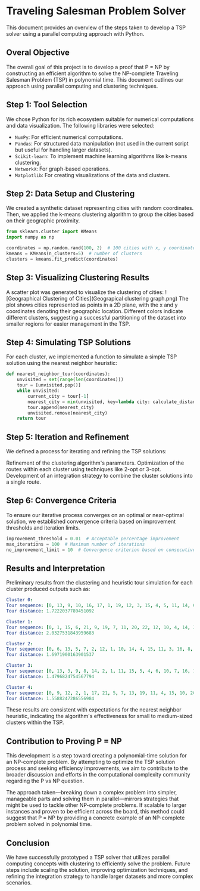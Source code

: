 # Traveling Salesman Problem Solver

This document provides an overview of the steps taken to develop a TSP solver using a parallel computing approach with Python.

## Overal Objective
The overall goal of this project is to develop a proof that P = NP by constructing an efficient algorithm to solve the NP-complete Traveling Salesman Problem (TSP) 
in polynomial time. This document outlines our approach using parallel computing and clustering techniques.

## Step 1: Tool Selection

We chose Python for its rich ecosystem suitable for numerical computations and data visualization. The following libraries were selected:

- `NumPy`: For efficient numerical computations.
- `Pandas`: For structured data manipulation (not used in the current script but useful for handling larger datasets).
- `Scikit-learn`: To implement machine learning algorithms like k-means clustering.
- `NetworkX`: For graph-based operations.
- `Matplotlib`: For creating visualizations of the data and clusters.

## Step 2: Data Setup and Clustering

We created a synthetic dataset representing cities with random coordinates. Then, we applied the k-means clustering algorithm to group the cities based on their geographic proximity.

```python
from sklearn.cluster import KMeans
import numpy as np

coordinates = np.random.rand(100, 2)  # 100 cities with x, y coordinates
kmeans = KMeans(n_clusters=5)  # number of clusters
clusters = kmeans.fit_predict(coordinates)
```

## Step 3: Visualizing Clustering Results
A scatter plot was generated to visualize the clustering of cities:
![Geographical Clustering of Cities](Geograpical clustering graph.png)
The plot shows cities represented as points in a 2D plane, with the x and y coordinates denoting their geographic location.
Different colors indicate different clusters, suggesting a successful partitioning of the dataset into smaller regions for easier management in the TSP.

## Step 4: Simulating TSP Solutions
For each cluster, we implemented a function to simulate a simple TSP solution using the nearest neighbor heuristic:

```python
def nearest_neighbor_tour(coordinates):
    unvisited = set(range(len(coordinates)))
    tour = [unvisited.pop()]
    while unvisited:
        current_city = tour[-1]
        nearest_city = min(unvisited, key=lambda city: calculate_distance(coordinates[current_city], coordinates[city]))
        tour.append(nearest_city)
        unvisited.remove(nearest_city)
    return tour
```

## Step 5: Iteration and Refinement
We defined a process for iterating and refining the TSP solutions:

Refinement of the clustering algorithm's parameters.
Optimization of the routes within each cluster using techniques like 2-opt or 3-opt.
Development of an integration strategy to combine the cluster solutions into a single route.

## Step 6: Convergence Criteria
To ensure our iterative process converges on an optimal or near-optimal solution, we established convergence criteria based on improvement thresholds 
and iteration limits.

```python
improvement_threshold = 0.01  # Acceptable percentage improvement
max_iterations = 100  # Maximum number of iterations
no_improvement_limit = 10  # Convergence criterion based on consecutive iterations without improvement
```

## Results and Interpretation
Preliminary results from the clustering and heuristic tour simulation for each cluster produced outputs such as:

```yaml
Cluster 0:
Tour sequence: [0, 13, 9, 10, 16, 17, 1, 19, 12, 3, 15, 4, 5, 11, 14, 6, 7, 8, 2, 18]
Tour distance: 1.7222037789451092

Cluster 1:
Tour sequence: [0, 1, 15, 6, 21, 9, 19, 7, 11, 20, 22, 12, 10, 4, 14, 3, 16, 13, 17, 5, 18, 2, 8]
Tour distance: 2.0327531843959683

Cluster 2:
Tour sequence: [0, 6, 13, 5, 7, 2, 12, 1, 10, 14, 4, 15, 11, 3, 16, 8, 9]
Tour distance: 1.6971900163901537

Cluster 3:
Tour sequence: [0, 13, 3, 9, 8, 14, 2, 1, 11, 15, 5, 4, 6, 10, 7, 16, 12]
Tour distance: 1.4796824754567794

Cluster 4:
Tour sequence: [0, 9, 12, 2, 1, 17, 21, 5, 7, 13, 19, 11, 4, 15, 10, 20, 16, 22, 18, 6, 3, 8, 14]
Tour distance: 1.5588247286556984
```
These results are consistent with expectations for the nearest neighbor heuristic, indicating the algorithm's effectiveness for small to medium-sized clusters 
within the TSP.

## Contribution to Proving P = NP
This development is a step toward creating a polynomial-time solution for an NP-complete problem. By attempting to optimize the TSP solution process and 
seeking efficiency improvements, we aim to contribute to the broader discussion and efforts in the computational complexity community regarding the P vs NP question.

The approach taken—breaking down a complex problem into simpler, manageable parts and solving them in parallel—mirrors strategies that might be used to tackle 
other NP-complete problems. If scalable to larger instances and proven to be efficient across the board, this method could suggest that P = NP by providing a 
concrete example of an NP-complete problem solved in polynomial time.

## Conclusion
We have successfully prototyped a TSP solver that utilizes parallel computing concepts with clustering to efficiently solve the problem. 
Future steps include scaling the solution, improving optimization techniques, and refining the integration strategy to handle larger 
datasets and more complex scenarios.


